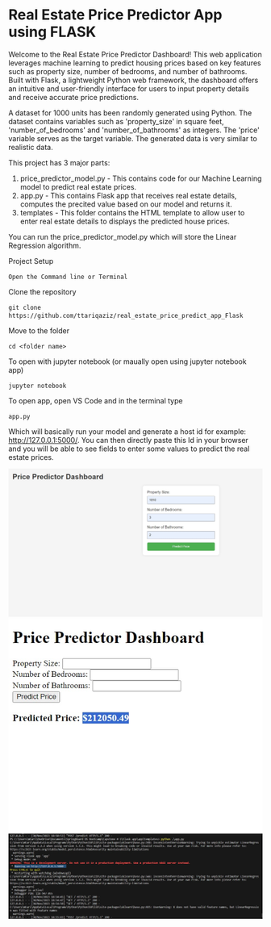 # Real Estate Price Predictor App using FLASK

Welcome to the Real Estate Price Predictor Dashboard! This web application leverages machine learning to predict housing prices based on key features such as property size, number of bedrooms, and number of bathrooms. Built with Flask, a lightweight Python web framework, the dashboard offers an intuitive and user-friendly interface for users to input property details and receive accurate price predictions.


A dataset for 1000 units has been randomly generated using Python. The dataset contains variables such as 'property_size' in square feet, 'number_of_bedrooms' and 'number_of_bathrooms' as integers. The 'price' variable serves as the target variable. The generated data is very similar to realistic data.

This project has 3 major parts:
1.	price_predictor_model.py - This contains code for our Machine Learning model to predict real estate prices.
2.	app.py - This contains Flask app that receives real estate details, computes the precited value based on our model and returns it.
3.	templates - This folder contains the HTML template to allow user to enter real estate details to displays the predicted house prices.

You can run the price_predictor_model.py which will store the Linear Regression algorithm.

Project Setup
```
Open the Command line or Terminal
```

Clone the repository
```
git clone https://github.com/ttariqaziz/real_estate_price_predict_app_Flask
```
Move to the folder
```
cd <folder name>
```
To open with jupyter notebook (or maually open using jupyter notebook app)
```
jupyter notebook
```
To open app, open VS Code and in the terminal type
```
app.py
```
Which will basically run your model and generate a host id for example: http://127.0.0.1:5000/. You can then directly paste this Id in your browser and you will be able to see fields to enter some values to predict the real estate prices.

<img src = "https://github.com/ttariqaziz/housing_price_prediction_app/blob/main/images/Dashboard.jpg">
<img src = "https://github.com/ttariqaziz/housing_price_prediction_app/blob/main/images/Dashboard1.jpg">
<img src = "https://github.com/ttariqaziz/housing_price_prediction_app/blob/main/images/terminal.jpg">

